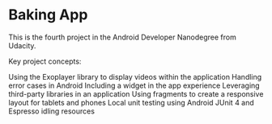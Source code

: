 # Baking App
 
This is the fourth project in the Android Developer Nanodegree from Udacity.

Key project concepts:

Using the Exoplayer library to display videos within the application
Handling error cases in Android
Including a widget in the app experience
Leveraging third-party libraries in an application
Using fragments to create a responsive layout for tablets and phones
Local unit testing using Android JUnit 4 and Espresso idling resources
